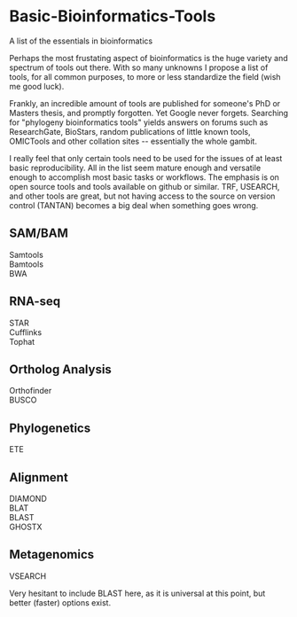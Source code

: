 # Basic-Bioinformatics-Tools
A list of the essentials in bioinformatics

Perhaps the most frustating aspect of bioinformatics is the huge variety and spectrum of tools out there. With so many unknowns I propose a list of tools, for all common purposes, to more or less standardize the field (wish me good luck). 

Frankly, an incredible amount of tools are published for someone's PhD or Masters thesis, and promptly forgotten. Yet Google never forgets. Searching for "phylogeny bioinformatics tools" yields answers on forums such as ResearchGate, BioStars, random publications of little known tools, OMICTools and other collation sites -- essentially the whole gambit.

I really feel that only certain tools need to be used for the issues of at least basic reproducibility. All in the list seem mature enough and versatile enough to accomplish most basic tasks or workflows. The emphasis is on open source tools and tools available on github or similar. TRF, USEARCH, and other tools are great, but not having access to the source on version control (TANTAN) becomes a big deal when something goes wrong. 

## SAM/BAM 

Samtools <br>
Bamtools <br>
BWA <br>

## RNA-seq

STAR <br>
Cufflinks <br>
Tophat <br>

## Ortholog Analysis

Orthofinder <br>
BUSCO <br>

## Phylogenetics

ETE <br>

## Alignment

DIAMOND <br>
BLAT <br>
BLAST <br>
GHOSTX <br>

## Metagenomics

VSEARCH <br>

Very hesitant to include BLAST here, as it is universal at this point, but better (faster) options exist.


